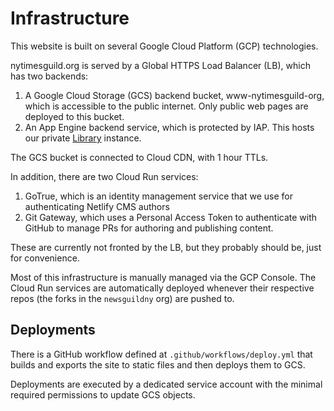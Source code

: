 # Infrastructure

This website is built on several Google Cloud Platform (GCP) technologies.

nytimesguild.org is served by a Global HTTPS Load Balancer (LB), which has two backends:

1. A Google Cloud Storage (GCS) backend bucket, www-nytimesguild-org, which is accessible to the public internet. Only public web pages are deployed to this bucket.
2. An App Engine backend service, which is protected by IAP. This hosts our private [Library](https://github.com/nytimes/library) instance.

The GCS bucket is connected to Cloud CDN, with 1 hour TTLs.

In addition, there are two Cloud Run services:

1. GoTrue, which is an identity management service that we use for authenticating Netlify CMS authors
2. Git Gateway, which uses a Personal Access Token to authenticate with GitHub to manage PRs for authoring and publishing content.

These are currently not fronted by the LB, but they probably should be, just for convenience.

Most of this infrastructure is manually managed via the GCP Console. The Cloud Run services are automatically deployed whenever their respective repos (the forks in the `newsguildny` org) are pushed to.

## Deployments

There is a GitHub workflow defined at `.github/workflows/deploy.yml` that builds and exports the site to static files and then deploys them to GCS.

Deployments are executed by a dedicated service account with the minimal required permissions to update GCS objects.
